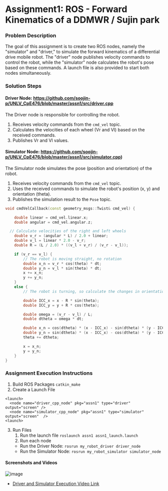 # Assignment1: ROS - Forward Kinematics of a DDMWR / Sujin park

### Problem Description
The goal of this assignment is to create two ROS nodes, namely the "simulator" and "driver," to simulate the forward kinematics of a differential drive mobile robot. The "driver" node publishes velocity commands to control the robot, while the "simulator" node calculates the robot's pose based on these commands. A launch file is also provided to start both nodes simultaneously.
###  Solution Steps
#### Driver Node: https://github.com/soojin-p/UNLV_CpE476/blob/master/assn1/src/driver.cpp
The Driver node is responsible for controlling the robot.
1. Receives velocity commands from the `cmd_vel` topic.
2. Calculates the velocities of each wheel (Vr and Vl) based on the received commands.
3. Publishes Vr and Vl values.
   
#### Simulator Node: https://github.com/soojin-p/UNLV_CpE476/blob/master/assn1/src/simulator.cpp)
The Simulator node simulates the pose (position and orientation) of the robot. 
1. Receives velocity commands from the `cmd_vel` topic.
2. Uses the received commands to simulate the robot's position (x, y) and orientation (theta).
3. Publishes the simulation result to the `Pose` topic.
```cpp
void cmdVelCallback(const geometry_msgs::Twist& cmd_vel) {

    double linear = cmd_vel.linear.x;
    double angular = cmd_vel.angular.z;

  // Calculate velocities of the right and left wheels
    double v_r = (angular * L) / 2.0 + linear;
    double v_l = linear * 2.0 - v_r;
    double R = (L / 2.0) * ((v_l + v_r) / (v_r - v_l));

    if (v_r == v_l) {
        // The robot is moving straight, no rotation
        double x_n = v_r * cos(theta) * dt;
        double y_n = v_l * sin(theta) * dt;
        x += x_n;
        y += y_n;
    }
    else {
        // The robot is turning, so calculate the changes in orientation, x, and y

        double ICC_x = x - R * sin(theta);
        double ICC_y = y + R * cos(theta);

        double omega = (v_r - v_l) / L;
        double dtheta = omega * dt;

        double x_n = cos(dtheta) * (x - ICC_x) - sin(dtheta) * (y - ICC_y) + ICC_x;
        double y_n = sin(dtheta) * (x - ICC_x) - cos(dtheta) * (y - ICC_y) + ICC_y;
        theta += dtheta;

        x = x_n;
        y = y_n;
    }
}
```
### Assignment Execution Instructions

1. Build ROS Packages
   ``` catkin_make ```
2. Create a Launch File
```
<launch>
  <node name="driver_cpp_node" pkg="assn1" type="driver" output="screen" />
  <node name="simulator_cpp_node" pkg="assn1" type="simulator" output="screen"  />
<launch>
```
3. Run Files
   1. Run the launch file
      `roslaunch assn1 assn1_launch.launch`
   2. Run each node 
   - Run the Driver Node: `rosrun my_robot_driver driver_node`
   - Run the Simulator Node: `rosrun my_robot_simulator simulator_node`

#### Screenshots and Videos
![image](https://github.com/soojin-p/UNLV_CpE476/assets/72116811/08b9f845-a1b9-4c37-ad13-f138a139a856)


- [Driver and Simulator Execution Video Link](https://youtu.be/07lgEeBNV0I)

